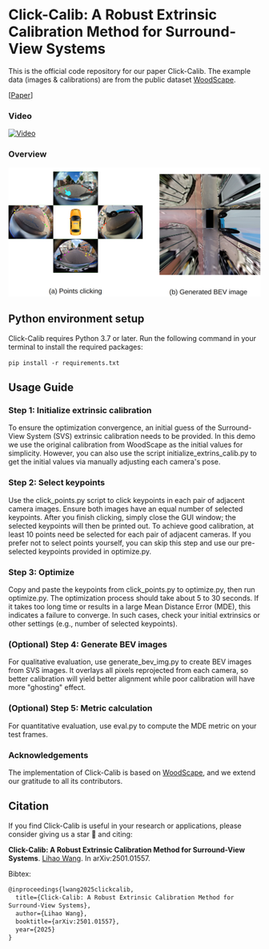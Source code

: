 # Click-Calib: A Robust Extrinsic Calibration Method for Surround-View Systems

This is the official code repository for our paper Click-Calib. The example data (images & calibrations) are from the public dataset [WoodScape](https://github.com/valeoai/WoodScape).

[[Paper](https://arxiv.org/abs/2501.01557)]

### Video
[![Video](https://img.youtube.com/vi/p4pmqPD5JJU/maxresdefault.jpg)](https://www.youtube.com/watch?v=p4pmqPD5JJU)

### Overview
![Click-Calib](assets/click-calib.png)

## Python environment setup

Click-Calib requires Python 3.7 or later. Run the following command in your terminal to install the required packages:

`pip install -r requirements.txt`

## Usage Guide

### Step 1: Initialize extrinsic calibration

To ensure the optimization convergence, an initial guess of the Surround-View System (SVS) extrinsic calibration needs to 
be provided. In this demo we use the original calibration from WoodScape as the initial values for simplicity. However, 
you can also use the script initialize_extrins_calib.py to get the initial values via manually adjusting each camera's pose.

### Step 2: Select keypoints

Use the click_points.py script to click keypoints in each pair of adjacent camera images. Ensure both images have an equal 
number of selected keypoints. After you finish clicking, simply close the GUI window; the selected keypoints will then be 
printed out. To achieve good calibration, at least 10 points need be selected for each pair of adjacent cameras. If you 
prefer not to select points yourself, you can skip this step and use our pre-selected keypoints provided in optimize.py.

### Step 3: Optimize

Copy and paste the keypoints from click_points.py to optimize.py, then run optimize.py. The optimization process should 
take about 5 to 30 seconds. If it takes too long time or results in a large Mean Distance Error (MDE), this indicates 
a failure to converge. In such cases, check your initial extrinsics or other settings (e.g., number of selected keypoints).

### (Optional) Step 4: Generate BEV images

For qualitative evaluation, use generate_bev_img.py to create BEV images from SVS images. It overlays all pixels 
reprojected from each camera, so better calibration will yield better alignment while poor calibration will have more 
"ghosting" effect.

### (Optional) Step 5: Metric calculation

For quantitative evaluation, use eval.py to compute the MDE metric on your test frames.

### Acknowledgements

The implementation of Click-Calib is based on [WoodScape](https://github.com/valeoai/WoodScape), and we extend our 
gratitude to all its contributors.

## Citation
If you find Click-Calib is useful in your research or applications, please consider giving us a star 🌟 and citing:

**Click-Calib: A Robust Extrinsic Calibration Method for Surround-View Systems**.
[Lihao Wang](https://scholar.google.com/citations?user=u2NnHowAAAAJ&hl=en). In arXiv:2501.01557.

Bibtex:
```
@inproceedings{lwang2025clickcalib,
  title={Click-Calib: A Robust Extrinsic Calibration Method for Surround-View Systems},
  author={Lihao Wang},
  booktitle={arXiv:2501.01557},
  year={2025}
}
```
